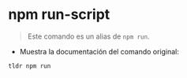 # npm run-script

> Este comando es un alias de `npm run`.

- Muestra la documentación del comando original:

`tldr npm run`

